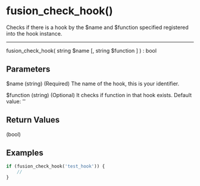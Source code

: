 # fusion_check_hook()

Checks if there is a hook by the $name and $function specified registered into the hook instance.

---

fusion_check_hook( string $name [, string $function ] ) : bool

## Parameters

$name (string) (Required) The name of the hook, this is your identifier.

$function (string) (Optional) It checks if function in that hook exists. Default value: ''

## Return Values

(bool)

## Examples

```php
if (fusion_check_hook('test_hook')) {
    //
}
```
